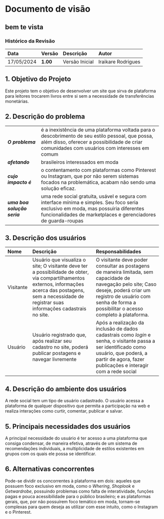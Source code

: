 # Documento de visão

## bem te vista

### Histórico da Revisão 
|  Data  | Versão | Descrição | Autor |
|:-------|:-------|:----------|:------|
| 17/05/2024 | **1.00** | Versão Inicial  | Iraikare Rodrigues |

## 1. Objetivo do Projeto 
Este projeto tem o objetivo de desenvolver um site que sirva de plataforma para leitores trocarem livros entre si sem a necessidade de transferências monetárias.
 
## 2. Descrição do problema 
| | |
|:-|:-|
| **_O problema_**    | é a inexistência de uma plataforma voltada para o descobrimento de seu estilo pessoal, que possa, além disso, oferecer a possibilidade de criar comunidades com usuários com interesses em comum   |
| **_afetando_**      | brasileiros interessados em moda                      |
| **_cujo impacto é_**| o contentamento com plataformas como Pinterest ou Instagram, que por não serem sistemas focados na problemática, acabam não sendo uma solução eficaz.                                    |
| **_uma boa solução seria_** | uma rede social gratuita, usável e segura com interface mínima e simples. Seu foco seria exclusivo em moda, mas possuiria diferentes funcionalidades de marketplaces e gerenciadores de guarda-roupas  | 

## 3. Descrição dos usuários
| Nome | Descrição | Responsabilidades |
|:- |:- |:- |
| Visitante   | Usuário que visualiza o site; O visitante deve ter a possibilidade de obter, via compartilhamentos externos, informações acerca das postagens, sem a necessidade de registrar suas informações cadastrais no site. | O visitante deve poder consultar as postagens de maneira limitada, sem capacidade de navegação pelo site; Caso deseje, poderá criar um registro de usuário com senha de forma a possibilitar o acesso completo à plataforma. |
| Usuário | Usuário registrado que, após realizar seu cadastro no site, poderá publicar postagens e navegar livremente | Após a realização da inclusão de dados cadastrais como *login* e senha, o visitante passa a ser identificado como usuário, que poderá, a partir de agora, fazer publicações e interagir com a rede social |

## 4. Descrição do ambiente dos usuários 

A rede social tem um tipo de usuário cadastrado. O usuário acessa a plataforma de qualquer dispositivo que permita a participação na web e realiza interações como curtir, comentar, publicar e salvar.

## 5. Principais necessidades dos usuários

A principal necessidade do usuário é ter acesso a uma plataforma que consiga condensar, de maneira efetiva, através de um sistema de recomendações individuais, a multiplicidade de estilos existentes em grupos com os quais ele possa se identificar. 

## 6. Alternativas concorrentes

Pode-se dividir os concorrentes à plataforma em dois: aqueles que possuem foco exclusivo em moda, como o *Whering*, *Shoplook* e *Getwardrobe*, possuindo problemas como falta de interatividade, funções pagas e pouca acessibilidade para o público brasileiro; e as plataformas gerais, que, por não possuírem foco temático em moda, tornam-se complexas para quem deseja as utilizar com esse intuito, como o Instagram e o Pinterest.

